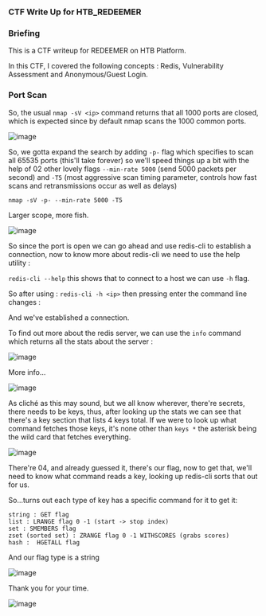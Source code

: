 ### CTF Write Up for HTB_REDEEMER

### Briefing
This is a CTF writeup for REDEEMER on HTB Platform.

In this CTF, I covered the following concepts : Redis, Vulnerability Assessment and Anonymous/Guest Login.

### Port Scan
So, the usual ```nmap -sV <ip>``` command returns that all 1000 ports are closed, which is expected since by default nmap scans the 1000 common ports.

![image](https://github.com/user-attachments/assets/3e2d50bb-96d2-4174-a020-6be2dbc26e01)

So, we gotta expand the search by adding ```-p-``` flag which specifies to scan all 65535 ports (this'll take forever) so we'll speed things up a bit with the help of 02 other lovely flags ```--min-rate 5000``` (send 5000 packets per second) and ```-T5``` (most aggressive scan timing parameter, controls how fast scans and retransmissions occur as well as delays)

```nmap -sV -p- --min-rate 5000 -T5```

Larger scope, more fish.

![image](https://github.com/user-attachments/assets/2efd20c2-402c-4c21-9115-3e8031aa1f19)

So since the port is open we can go ahead and use redis-cli to establish a connection, now to know more about redis-cli we need to use the help utility :

```redis-cli --help``` this shows that to connect to a host we can use ```-h``` flag.

So after using : ```redis-cli -h <ip>``` then pressing enter the command line changes :

And we've established a connection.

To find out more about the redis server, we can use the ```info``` command which returns all the stats about the server :

![image](https://github.com/user-attachments/assets/17167ffb-deed-4933-9c85-c929992d7b82)

More info...

![image](https://github.com/user-attachments/assets/fab9f462-9070-4668-b25b-c622f83d9093)

As cliché as this may sound, but we all know wherever, there're secrets, there needs to be keys, thus, after looking up the stats we can see that there's a key section that lists 4 keys total.
If we were to look up what command fetches those keys, it's none other than ```keys *``` the asterisk being the wild card that fetches everything.

![image](https://github.com/user-attachments/assets/e7a5a3b1-aa93-44e4-af13-25c6858a1482)

There're 04, and already guessed it, there's our flag, now to get that, we'll need to know what command reads a key, looking up redis-cli sorts that out for us.

So...turns out each type of key has a specific command for it to get it:

```
string : GET flag
list : LRANGE flag 0 -1 (start -> stop index)
set : SMEMBERS flag
zset (sorted set) : ZRANGE flag 0 -1 WITHSCORES (grabs scores)
hash :  HGETALL flag
```

And our flag type is a string

![image](https://github.com/user-attachments/assets/963f9cde-80a9-4943-bc8b-3d098a771626)

Thank you for your time.

![image](https://github.com/user-attachments/assets/59b331cc-02bb-4de2-8430-f7efa6c73f9d)
